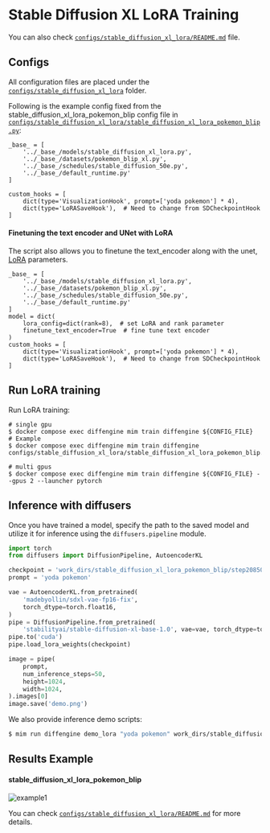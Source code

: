 # Stable Diffusion XL LoRA Training

You can also check [`configs/stable_diffusion_xl_lora/README.md`](../../../configs/stable_diffusion_xl_lora/README.md) file.

## Configs

All configuration files are placed under the [`configs/stable_diffusion_xl_lora`](../../../configs/stable_diffusion_xl_lora/) folder.

Following is the example config fixed from the stable_diffusion_xl_lora_pokemon_blip config file in [`configs/stable_diffusion_xl_lora/stable_diffusion_xl_lora_pokemon_blip.py`](../../../configs/stable_diffusion_xl_lora/stable_diffusion_xl_lora_pokemon_blip.py):

```
_base_ = [
    '../_base_/models/stable_diffusion_xl_lora.py',
    '../_base_/datasets/pokemon_blip_xl.py',
    '../_base_/schedules/stable_diffusion_50e.py',
    '../_base_/default_runtime.py'
]

custom_hooks = [
    dict(type='VisualizationHook', prompt=['yoda pokemon'] * 4),
    dict(type='LoRASaveHook'),  # Need to change from SDCheckpointHook
]
```

#### Finetuning the text encoder and UNet with LoRA

The script also allows you to finetune the text_encoder along with the unet, [LoRA](https://arxiv.org/abs/2106.09685) parameters.

```
_base_ = [
    '../_base_/models/stable_diffusion_xl_lora.py',
    '../_base_/datasets/pokemon_blip_xl.py',
    '../_base_/schedules/stable_diffusion_50e.py',
    '../_base_/default_runtime.py'
]
model = dict(
    lora_config=dict(rank=8),  # set LoRA and rank parameter
    finetune_text_encoder=True  # fine tune text encoder
)
custom_hooks = [
    dict(type='VisualizationHook', prompt=['yoda pokemon'] * 4),
    dict(type='LoRASaveHook'),  # Need to change from SDCheckpointHook
]
```

## Run LoRA training

Run LoRA training:

```
# single gpu
$ docker compose exec diffengine mim train diffengine ${CONFIG_FILE}
# Example
$ docker compose exec diffengine mim train diffengine configs/stable_diffusion_xl_lora/stable_diffusion_xl_lora_pokemon_blip.py

# multi gpus
$ docker compose exec diffengine mim train diffengine ${CONFIG_FILE} --gpus 2 --launcher pytorch
```

## Inference with diffusers

Once you have trained a model, specify the path to the saved model and utilize it for inference using the `diffusers.pipeline` module.

```py
import torch
from diffusers import DiffusionPipeline, AutoencoderKL

checkpoint = 'work_dirs/stable_diffusion_xl_lora_pokemon_blip/step20850'
prompt = 'yoda pokemon'

vae = AutoencoderKL.from_pretrained(
    'madebyollin/sdxl-vae-fp16-fix',
    torch_dtype=torch.float16,
)
pipe = DiffusionPipeline.from_pretrained(
    'stabilityai/stable-diffusion-xl-base-1.0', vae=vae, torch_dtype=torch.float16)
pipe.to('cuda')
pipe.load_lora_weights(checkpoint)

image = pipe(
    prompt,
    num_inference_steps=50,
    height=1024,
    width=1024,
).images[0]
image.save('demo.png')
```

We also provide inference demo scripts:

```bash
$ mim run diffengine demo_lora "yoda pokemon" work_dirs/stable_diffusion_xl_lora_pokemon_blip/step20850 --sdmodel stabilityai/stable-diffusion-xl-base-1.0 --vaemodel madebyollin/sdxl-vae-fp16-fix --height 1024 --width 1024
```

## Results Example

#### stable_diffusion_xl_lora_pokemon_blip

![example1](https://github.com/okotaku/diffengine/assets/24734142/22d1f3c0-05d8-413f-b0ac-d6bb72283945)

You can check [`configs/stable_diffusion_xl_lora/README.md`](../../../configs/stable_diffusion_xl_lora/README.md#results-example) for more details.
